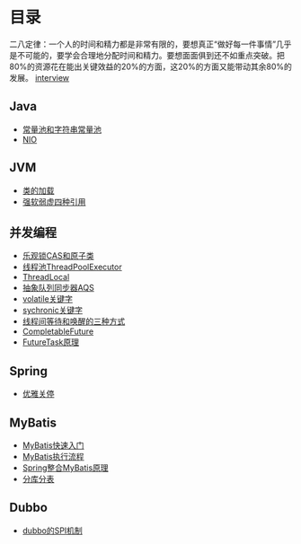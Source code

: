# 目录

二八定律：一个人的时间和精力都是非常有限的，要想真正“做好每一件事情”几乎是不可能的，要学会合理地分配时间和精力。要想面面俱到还不如重点突破。把80%的资源花在能出关键效益的20%的方面，这20%的方面又能带动其余80%的发展。
[interview](https://github.com/lianglu1024/lianglu1024.github.io/blob/main/interviewContent.md)

## Java
* [常量池和字符串常量池](https://www.yuque.com/anjingdemeinanzi-8k0vg/gz3884/ygghev)
* [NIO](https://www.yuque.com/anjingdemeinanzi-8k0vg/gz3884/gok0g1)

## JVM
* [类的加载](https://www.yuque.com/anjingdemeinanzi-8k0vg/gz3884/yyaahx)
* [强软弱虚四种引用](https://www.yuque.com/anjingdemeinanzi-8k0vg/gz3884/dibuyc)

## 并发编程
* [乐观锁CAS和原子类](https://www.yuque.com/anjingdemeinanzi-8k0vg/gz3884/lo938x)
* [线程池ThreadPoolExecutor](https://www.yuque.com/anjingdemeinanzi-8k0vg/gz3884/plgmre)
* [ThreadLocal](https://www.yuque.com/anjingdemeinanzi-8k0vg/gz3884/cg3u92)
* [抽象队列同步器AQS](https://www.yuque.com/anjingdemeinanzi-8k0vg/gz3884/dibuyc)
* [volatile关键字](https://www.yuque.com/anjingdemeinanzi-8k0vg/gz3884/vc7gzh)
* [sychronic关键字]()
* [线程间等待和唤醒的三种方式]()
* [CompletableFuture]()
* [FutureTask原理]()

## Spring
* [优雅关停](https://www.yuque.com/anjingdemeinanzi-8k0vg/ktbv50/pm5vr5)

## MyBatis
* [MyBatis快速入门](https://www.yuque.com/anjingdemeinanzi-8k0vg/wwtnpq/so3p5t)
* [MyBatis执行流程](https://www.yuque.com/anjingdemeinanzi-8k0vg/wwtnpq/hdgt1l)
* [Spring整合MyBatis原理](https://www.yuque.com/anjingdemeinanzi-8k0vg/wwtnpq/nqb9qd)
* [分库分表](https://www.yuque.com/anjingdemeinanzi-8k0vg/wwtnpq/gggcbp)

## Dubbo
* [dubbo的SPI机制]()
